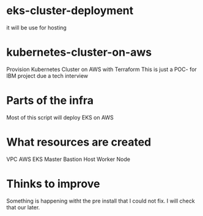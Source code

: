 # eks-cluster-deployment
it will be use for hosting 
# kubernetes-cluster-on-aws

Provision Kubernetes Cluster on AWS with Terraform
This is just a POC- for IBM project due a tech interview 

# Parts of the infra
Most of this script will deploy  EKS on AWS

# What resources are created
VPC AWS
EKS Master
Bastion Host
Worker Node


# Thinks to improve
Something is happening witht the pre install that I could not fix. I will check that our later.